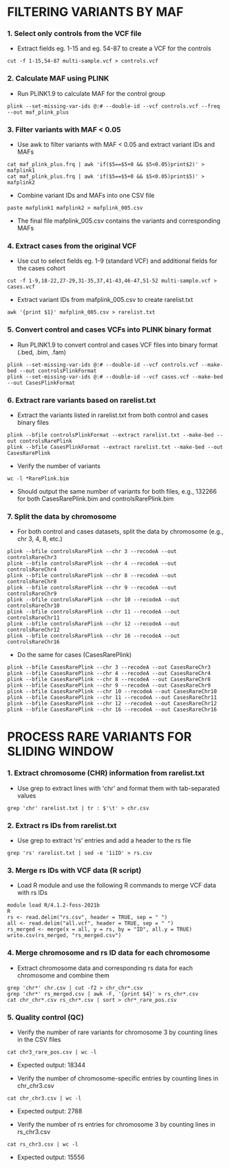 # FILTERING VARIANTS BY MAF

### 1. Select only controls from the VCF file
* Extract fields eg. 1-15 and eg. 54-87 to create a VCF for the controls
```
cut -f 1-15,54-87 multi-sample.vcf > controls.vcf
```

### 2. Calculate MAF using PLINK
* Run PLINK1.9 to calculate MAF for the control group
```
plink --set-missing-var-ids @:# --double-id --vcf controls.vcf --freq --out maf_plink_plus
```

### 3. Filter variants with MAF < 0.05
* Use awk to filter variants with MAF < 0.05 and extract variant IDs and MAFs
```
cat maf_plink_plus.frq | awk 'if($5==$5+0 && $5<0.05)print$2)' > mafplink1
cat maf_plink_plus.frq | awk 'if($5==$5+0 && $5<0.05)print$5)' > mafplink2
```

* Combine variant IDs and MAFs into one CSV file
```
paste mafplink1 mafplink2 > mafplink_005.csv
```

* The final file mafplink_005.csv contains the variants and corresponding MAFs

### 4. Extract cases from the original VCF
* Use cut to select fields eg. 1-9 (standard VCF) and additional fields for the cases cohort
```
cut -f 1-9,18-22,27-29,31-35,37,41-43,46-47,51-52 multi-sample.vcf > cases.vcf
```

* Extract variant IDs from mafplink_005.csv to create rarelist.txt
```
awk '{print $1}' mafplink_005.csv > rarelist.txt
```

### 5. Convert control and cases VCFs into PLINK binary format
* Run PLINK1.9 to convert control and cases VCF files into binary format (.bed, .bim, .fam)
```
plink --set-missing-var-ids @:# --double-id --vcf controls.vcf --make-bed --out controlsPlinkFormat
plink --set-missing-var-ids @:# --double-id --vcf cases.vcf --make-bed --out CasesPlinkFormat
```

### 6. Extract rare variants based on rarelist.txt
* Extract the variants listed in rarelist.txt from both control and cases binary files
```
plink --bfile controlsPlinkFormat --extract rarelist.txt --make-bed --out controlsRarePlink
plink --bfile CasesPlinkFormat --extract rarelist.txt --make-bed --out CasesRarePlink
```

* Verify the number of variants
```
wc -l *RarePlink.bim
```
* Should output the same number of variants for both files, e.g., 132266 for both CasesRarePlink.bim and controlsRarePlink.bim

### 7. Split the data by chromosome
* For both control and cases datasets, split the data by chromosome (e.g., chr 3, 4, 8, etc.)
```
plink --bfile controlsRarePlink --chr 3 --recodeA --out controlsRareChr3
plink --bfile controlsRarePlink --chr 4 --recodeA --out controlsRareChr4
plink --bfile controlsRarePlink --chr 8 --recodeA --out controlsRareChr8
plink --bfile controlsRarePlink --chr 9 --recodeA --out controlsRareChr9
plink --bfile controlsRarePlink --chr 10 --recodeA --out controlsRareChr10
plink --bfile controlsRarePlink --chr 11 --recodeA --out controlsRareChr11
plink --bfile controlsRarePlink --chr 12 --recodeA --out controlsRareChr12
plink --bfile controlsRarePlink --chr 16 --recodeA --out controlsRareChr16
```

* Do the same for cases (CasesRarePlink)
```
plink --bfile CasesRarePlink --chr 3 --recodeA --out CasesRareChr3
plink --bfile CasesRarePlink --chr 4 --recodeA --out CasesRareChr4
plink --bfile CasesRarePlink --chr 8 --recodeA --out CasesRareChr8
plink --bfile CasesRarePlink --chr 9 --recodeA --out CasesRareChr9
plink --bfile CasesRarePlink --chr 10 --recodeA --out CasesRareChr10
plink --bfile CasesRarePlink --chr 11 --recodeA --out CasesRareChr11
plink --bfile CasesRarePlink --chr 12 --recodeA --out CasesRareChr12
plink --bfile CasesRarePlink --chr 16 --recodeA --out CasesRareChr16
```

# PROCESS RARE VARIANTS FOR SLIDING WINDOW

### 1. Extract chromosome (CHR) information from rarelist.txt
* Use grep to extract lines with 'chr' and format them with tab-separated values
```
grep 'chr' rarelist.txt | tr : $'\t' > chr.csv
```

### 2. Extract rs IDs from rarelist.txt
* Use grep to extract 'rs' entries and add a header to the rs file
```
grep 'rs' rarelist.txt | sed -e '1iID' > rs.csv
```

### 3. Merge rs IDs with VCF data (R script)
* Load R module and use the following R commands to merge VCF data with rs IDs
```
module load R/4.1.2-foss-2021b
R
rs <- read.delim("rs.csv", header = TRUE, sep = " ")
all <- read.delim("all.vcf", header = TRUE, sep = " ")
rs_merged <- merge(x = all, y = rs, by = "ID", all.y = TRUE)
write.csv(rs_merged, "rs_merged.csv")
```

### 4. Merge chromosome and rs ID data for each chromosome
* Extract chromosome data and corresponding rs data for each chromosome and combine them
```
grep 'chr*' chr.csv | cut -f2 > chr_chr*.csv
grep 'chr*' rs_merged.csv | awk -F, '{print $4}' > rs_chr*.csv
cat chr_chr*.csv rs_chr*.csv | sort > chr*_rare_pos.csv
```

### 5. Quality control (QC)
* Verify the number of rare variants for chromosome 3 by counting lines in the CSV files
```
cat chr3_rare_pos.csv | wc -l
```
* Expected output: 18344

* Verify the number of chromosome-specific entries by counting lines in chr_chr3.csv
```
cat chr_chr3.csv | wc -l
```
* Expected output: 2788

* Verify the number of rs entries for chromosome 3 by counting lines in rs_chr3.csv
```
cat rs_chr3.csv | wc -l
```
* Expected output: 15556
